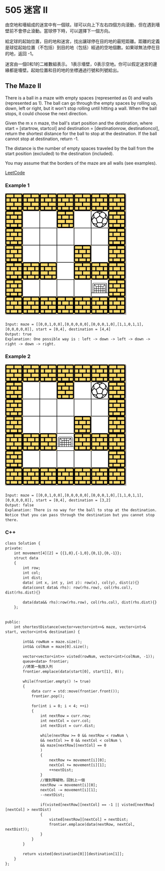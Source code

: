 # 505 迷宮 II

由空地和墻組成的迷宮中有一個球。球可以向上下左右四個方向滾動，但在遇到墻壁前不會停止滾動。當球停下時，可以選擇下一個方向。

給定球的起始位置，目的地和迷宮，找出讓球停在目的地的最短距離。距離的定義是球從起始位置（不包括）到目的地（包括）經過的空地個數。如果球無法停在目的地，返回 -1。

迷宮由一個0和1的二維數組表示。 1表示墻壁，0表示空地。你可以假定迷宮的邊緣都是墻壁。起始位置和目的地的坐標通過行號和列號給出。

## The Maze II

There is a ball in a maze with empty spaces (represented as 0) and walls (represented as 1). The ball can go through the empty spaces by rolling up, down, left or right, but it won't stop rolling until hitting a wall. When the ball stops, it could choose the next direction.

Given the m x n maze, the ball's start position and the destination, where start = [startrow, startcol] and destination = [destinationrow, destinationcol], return the shortest distance for the ball to stop at the destination. If the ball cannot stop at destination, return -1.

The distance is the number of empty spaces traveled by the ball from the start position (excluded) to the destination (included).

You may assume that the borders of the maze are all walls (see examples).


[LeetCode](https://leetcode-cn.com/the-maze-ii/)

### Example 1

<img src="img/490_1.jpg" width = "400"/>

```
Input: maze = [[0,0,1,0,0],[0,0,0,0,0],[0,0,0,1,0],[1,1,0,1,1],[0,0,0,0,0]], start = [0,4], destination = [4,4]
Output: true
Explanation: One possible way is : left -> down -> left -> down -> right -> down -> right.
```

### Example 2

<img src="img/490_2.jpg" width = "400"/>

```
Input: maze = [[0,0,1,0,0],[0,0,0,0,0],[0,0,0,1,0],[1,1,0,1,1],[0,0,0,0,0]], start = [0,4], destination = [3,2]
Output: false
Explanation: There is no way for the ball to stop at the destination. Notice that you can pass through the destination but you cannot stop there.
```

### C++ 


```
class Solution {
private:
    int movement[4][2] = {{1,0},{-1,0},{0,1},{0,-1}};
    struct data
    {
        int row;
        int col;
        int dist;
        data( int x, int y, int z): row(x), col(y), dist(z){}
        data(const data& rhs): row(rhs.row), col(rhs.col), dist(rhs.dist){}

        data(data&& rhs):row(rhs.row), col(rhs.col), dist(rhs.dist){}
    };

    
public:
    int shortestDistance(vector<vector<int>>& maze, vector<int>& start, vector<int>& destination) {

        int&& rowNum = maze.size();
        int&& colNum = maze[0].size();

        vector<vector<int>> visted(rowNum, vector<int>(colNum, -1));
        queue<data> frontier;
        //將第一點放入列
        frontier.emplace(data(start[0], start[1], 0));

        while(frontier.empty() != true)
        {
            data curr = std::move(frontier.front());
            frontier.pop(); 

            for(int i = 0; i < 4; ++i)
            {
                int nextRow = curr.row;
                int nextCol = curr.col;
                int nextDist = curr.dist;

                while(nextRow >= 0 && nextRow < rowNum \
                && nextCol >= 0 && nextCol < colNum \
                && maze[nextRow][nextCol] == 0
                )
                {
                    nextRow += movement[i][0];
                    nextCol += movement[i][1];
                    ++nextDist;    
                }
                //撞到障礙物，回到上一個
                nextRow -= movement[i][0];
                nextCol -= movement[i][1];
                --nextDist; 
                                
                if(visted[nextRow][nextCol] == -1 || visted[nextRow][nextCol] > nextDist)
                {
                    visted[nextRow][nextCol] = nextDist;
                    frontier.emplace(data(nextRow, nextCol, nextDist));
                }
            }  
        }

        return visted[destination[0]][destination[1]];
    }
};

```
